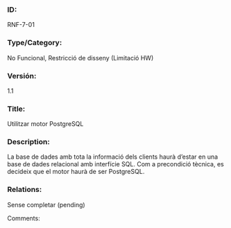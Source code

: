 ### ID:

RNF-7-01

### Type/Category: 

No Funcional, Restricció de disseny (Limitació HW)

### Versión:

1.1

### Title:

Utilitzar motor PostgreSQL

### Description: 

La base de dades amb tota la informació dels clients haurà d’estar en una base de dades relacional amb interfície SQL. Com a precondició tècnica, es decideix que el motor haurà de ser PostgreSQL.

### Relations: 

Sense completar (pending) 

Comments: 
